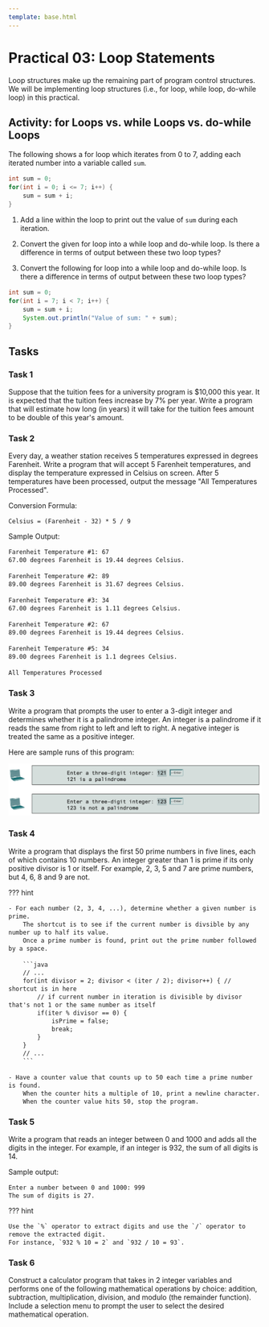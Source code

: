 ```yaml
---
template: base.html
---
```


# Practical 03: Loop Statements

Loop structures make up the remaining part of program control structures.
We will be implementing loop structures (i.e., for loop, while loop, do-while loop) in this practical.

## Activity: for Loops vs. while Loops vs. do-while Loops

The following shows a for loop which iterates from 0 to 7, adding each iterated number into a variable called `sum`.

```java
int sum = 0;
for(int i = 0; i <= 7; i++) {
	sum = sum + i;
}
```

1. Add a line within the loop to print out the value of `sum` during each iteration.

2. Convert the given for loop into a while loop and do-while loop. Is there a difference in terms of output between these two loop types?

3. Convert the following for loop into a while loop and do-while loop. Is there a difference in terms of output between these two loop types?

```java
int sum = 0;
for(int i = 7; i < 7; i++) {
	sum = sum + i;
	System.out.println("Value of sum: " + sum);
}
```

## Tasks

### Task 1

Suppose that the tuition fees for a university program is $10,000 this year.
It is expected that the tuition fees increase by 7% per year.
Write a program that will estimate how long (in years) it will take for the tuition fees amount to be double of this year's amount.

### Task 2

Every day, a weather station receives 5 temperatures expressed in degrees Farenheit.
Write a program that will accept 5 Farenheit temperatures, and display the temperature expressed in Celsius on screen.
After 5 temperatures have been processed, output the message "All Temperatures Processed".

Conversion Formula:

    Celsius = (Farenheit - 32) * 5 / 9

Sample Output:

    Farenheit Temperature #1: 67
    67.00 degrees Farenheit is 19.44 degrees Celsius.

    Farenheit Temperature #2: 89
    89.00 degrees Farenheit is 31.67 degrees Celsius.

    Farenheit Temperature #3: 34
    67.00 degrees Farenheit is 1.11 degrees Celsius.

    Farenheit Temperature #2: 67
    89.00 degrees Farenheit is 19.44 degrees Celsius.

    Farenheit Temperature #5: 34
    89.00 degrees Farenheit is 1.1 degrees Celsius.

    All Temperatures Processed

### Task 3

Write a program that prompts the user to enter a 3-digit integer and determines whether it is a palindrome integer.
An integer is a palindrome if it reads the same from right to left and left to right.
A negative integer is treated the same as a positive integer.

Here are sample runs of this program:

![Task 3 Output](./images/lab03-03.png)

### Task 4

Write a program that displays the first 50 prime numbers in five lines, each of which contains 10 numbers.
An integer greater than 1 is prime if its only positive divisor is 1 or itself.
For example, 2, 3, 5 and 7 are prime numbers, but 4, 6, 8 and 9 are not.

??? hint

    - For each number (2, 3, 4, ...), determine whether a given number is prime.
    	The shortcut is to see if the current number is divsible by any number up to half its value.
    	Once a prime number is found, print out the prime number followed by a space.

    	```java
    	// ...
    	for(int divisor = 2; divisor < (iter / 2); divisor++) {	// shortcut is in here
    		// if current number in iteration is divisible by divisor that's not 1 or the same number as itself
    		if(iter % divisor == 0) {
    			isPrime = false;
    			break;
    		}
    	}
    	// ...
    	```

    - Have a counter value that counts up to 50 each time a prime number is found.
    	When the counter hits a multiple of 10, print a newline character.
    	When the counter value hits 50, stop the program.

### Task 5

Write a program that reads an integer between 0 and 1000 and adds all the digits in the integer.
For example, if an integer is 932, the sum of all digits is 14.

Sample output:

    Enter a number between 0 and 1000: 999
    The sum of digits is 27.

??? hint

    Use the `%` operator to extract digits and use the `/` operator to remove the extracted digit.
    For instance, `932 % 10 = 2` and `932 / 10 = 93`.

### Task 6

Construct a calculator program that takes in 2 integer variables and performs one of the following mathematical operations by choice: addition, subtraction, multiplication, division, and modulo (the remainder function).
Include a selection menu to prompt the user to select the desired mathematical operation.
